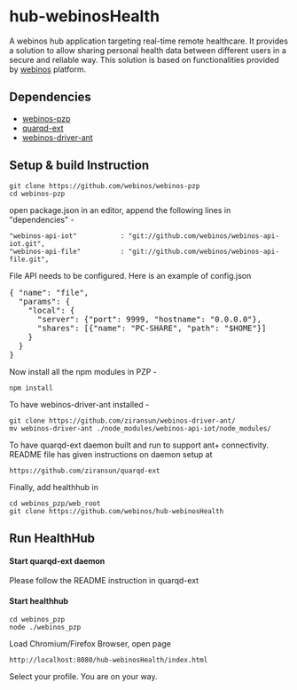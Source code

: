 # hub-webinosHealth

A webinos hub application targeting real-time remote healthcare. It provides a solution to allow sharing personal health data between different users in a secure and reliable way. This solution is based on functionalities provided by [webinos](http://www.weinos.org/) platform. 

## Dependencies

* [webinos-pzp](https://github.com/webinos/webinos-pzp) 
* [quarqd-ext](https://github.com/ziransun/quarqd-ext)
* [webinos-driver-ant](https://github.com/ziransun/webinos-driver-ant)

## Setup & build Instruction

    git clone https://github.com/webinos/webinos-pzp
    cd webinos-pzp

open package.json in an editor, append the following lines in "dependencies" -
    
    "webinos-api-iot"           : "git://github.com/webinos/webinos-api-iot.git",
    "webinos-api-file"          : "git://github.com/webinos/webinos-api-file.git",


File API needs to be configured. Here is an example of config.json
<pre>
{ "name": "file",
  "params": {
    "local": {
      "server": {"port": 9999, "hostname": "0.0.0.0"},
      "shares": [{"name": "PC-SHARE", "path": "$HOME"}]
    }
  }
}
</pre>

Now install all the npm modules in PZP -
  
    npm install

To have webinos-driver-ant installed -
  
    git clone https://github.com/ziransun/webinos-driver-ant/
    mv webinos-driver-ant ./node_modules/webinos-api-iot/node_modules/
    
To have quarqd-ext daemon built and run to support ant+ connectivity. README file has given instructions on daemon setup at 
  
    https://github.com/ziransun/quarqd-ext
    
Finally, add healthhub in  

    cd webinos_pzp/web_root
    git clone https://github.com/webinos/hub-webinosHealth
    

## Run HealthHub

#### Start quarqd-ext daemon

Please follow the README instruction in quarqd-ext

#### Start healthhub

    cd webinos_pzp
    node ./webinos_pzp

Load Chromium/Firefox Browser, open page

    http://localhost:8080/hub-webinosHealth/index.html
    
Select your profile. You are on your way.

    
    





    
    
    
    




